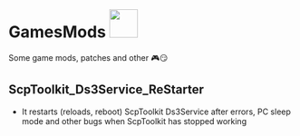 # GamesMods <img src=https://github.githubassets.com/images/icons/emoji/unicode/1f3ae.png width="50px" style="margin-top:-50px">
Some game mods, patches and other :video_game::smirk:

## ScpToolkit_Ds3Service_ReStarter
- It restarts (reloads, reboot) ScpToolkit Ds3Service after errors, PC sleep mode and other bugs when ScpToolkit has stopped working
